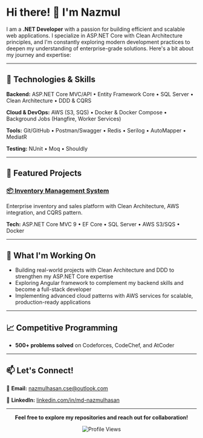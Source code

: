 # Hi there! 👋 I'm Nazmul

I am a **.NET Developer** with a passion for building efficient and scalable web applications. I specialize in ASP.NET Core with Clean Architecture principles, and I'm constantly exploring modern development practices to deepen my understanding of enterprise-grade solutions. Here's a bit about my journey and expertise:

---

## 🔧 Technologies & Skills

**Backend:** ASP.NET Core MVC/API • Entity Framework Core • SQL Server • Clean Architecture • DDD & CQRS

**Cloud & DevOps:** AWS (S3, SQS) • Docker & Docker Compose • Background Jobs (Hangfire, Worker Services)

**Tools:** Git/GitHub • Postman/Swagger • Redis • Serilog • AutoMapper • MediatR

**Testing:** NUnit • Moq • Shouldly

---

## 🚀 Featured Projects

### [📦 Inventory Management System](https://github.com/na2mul/Inventory-Management-System)
Enterprise inventory and sales platform with Clean Architecture, AWS integration, and CQRS pattern.

**Tech:** ASP.NET Core MVC 9 • EF Core • SQL Server • AWS S3/SQS • Docker


---

## 🌱 What I'm Working On

* Building real-world projects with Clean Architecture and DDD to strengthen my ASP.NET Core expertise
* Exploring Angular framework to complement my backend skills and become a full-stack developer
* Implementing advanced cloud patterns with AWS services for scalable, production-ready applications

---

## 📈 Competitive Programming

* **500+ problems solved** on Codeforces, CodeChef, and AtCoder

---

## 📫 Let's Connect!

📧 **Email:** [nazmulhasan.cse@outlook.com](mailto:nazmulhasan.cse@outlook.com)

💼 **LinkedIn:** [linkedin.com/in/md-nazmulhasan](https://linkedin.com/in/md-nazmulhasan)

---

<div align="center">

**Feel free to explore my repositories and reach out for collaboration!**

![Profile Views](https://komarev.com/ghpvc/?username=na2mul&color=blueviolet)

</div>
